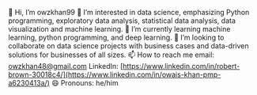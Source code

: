 👋 Hi, I’m owzkhan99
👀 I’m interested in data science, emphasizing Python programming, exploratory data analysis, statistical data analysis, data visualization and machine learning.
🌱 I’m currently learning machine learning, python programming, and deep learning.
💞️ I’m looking to collaborate on data science projects with business cases and data-driven solutions for businesses of all sizes.
📫 How to reach me
email: owzkhan48@gmail.com
LinkedIn: [https://www.linkedin.com/in/robert-brown-30018c4/](https://www.linkedin.com/in/owais-khan-pmp-a6230413a/)
😄 Pronouns: he/him
